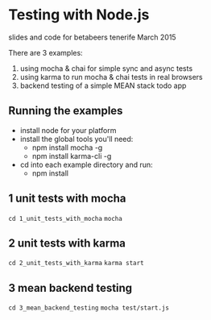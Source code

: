 # Testing with Node.js
slides and code for betabeers tenerife March 2015

There are 3 examples:

 1. using mocha & chai for simple sync and async tests
 2. using karma to run mocha & chai tests in real browsers
 3. backend testing of a simple MEAN stack todo app
 
 Running the examples
 --------------------
  - install node for your platform
  - install the global tools you'll need:
    - npm install mocha -g
    - npm install karma-cli -g
  - cd into each example directory and run:
    - npm install
    
  1 unit tests with mocha
  -----------------------
  `cd 1_unit_tests_with_mocha`
  `mocha`
  
  2 unit tests with karma
  -----------------------
  `cd 2_unit_tests_with_karma`
  `karma start`
  
  3 mean backend testing
  ----------------------
  `cd 3_mean_backend_testing`
  `mocha test/start.js`
  
